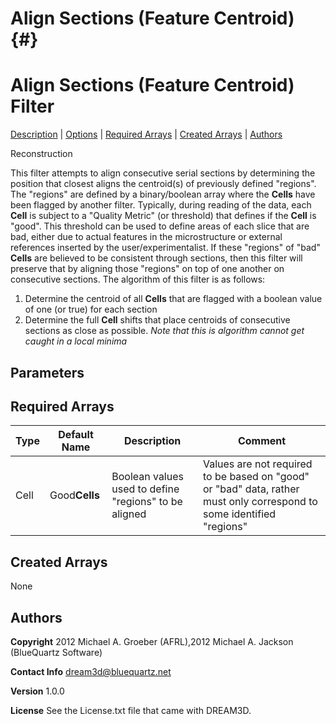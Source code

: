 
Align Sections (Feature Centroid) {#}
======
<h1 class="pHeading1">Align Sections (Feature Centroid) Filter</h1>
<p class="pCellBody">

<a href="../ReconstructionFilters/AlignSectionsFeatureCentroid.html#wp2">Description</a>
| <a href="../ReconstructionFilters/AlignSectionsFeatureCentroid.html#wp3">Options</a>
| <a href="../ReconstructionFilters/AlignSectionsFeatureCentroid.html#wp4">Required Arrays</a>
| <a href="../ReconstructionFilters/AlignSectionsFeatureCentroid.html#wp5">Created Arrays</a>
| <a href="../ReconstructionFilters/AlignSectionsFeatureCentroid.html#wp1">Authors</a> 

Reconstruction

This filter attempts to align consecutive serial sections by determining the position that closest aligns the centroid(s) of previously
defined "regions".  The "regions" are defined by a binary/boolean array where the **Cells** have been flagged by another filter.
Typically, during reading of the data, each **Cell** is subject to a "Quality Metric" (or threshold) that defines if the **Cell**
is "good".  This threshold can be used to define areas of each slice that are bad, either due to actual features in the microstructure or
external references inserted by the user/experimentalist.  If these "regions" of "bad" **Cells** are believed to be consistent through
sections, then this filter will preserve that by aligning those "regions" on top of one another on consecutive sections.
The algorithm of this filter is as follows:

1) Determine the centroid of all **Cells** that are flagged with a boolean value of one (or true) for each section 
2) Determine the full **Cell** shifts that place centroids of consecutive sections as close as possible.
*Note that this is algorithm cannot get caught in a local minima*


## Parameters ##

## Required Arrays ##

| Type | Default Name | Description | Comment |
|------|--------------|-------------|---------|
| Cell | Good**Cells** | Boolean values used to define "regions" to be aligned | Values are not required to be based on "good" or "bad" data, rather must only correspond to some identified "regions"  |

## Created Arrays ##
None


## Authors ##

**Copyright** 2012 Michael A. Groeber (AFRL),2012 Michael A. Jackson (BlueQuartz Software)

**Contact Info** dream3d@bluequartz.net

**Version** 1.0.0

**License**  See the License.txt file that came with DREAM3D.



